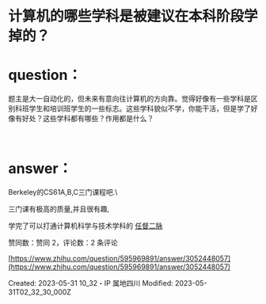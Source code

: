 # 计算机的哪些学科是被建议在本科阶段学掉的？

# question： <br>
题主是大一自动化的，但未来有意向往计算机的方向靠。觉得好像有一些学科是区别科班学生和培训班学生的一些标志。这些学科貌似不学，你能干活，但是学了好像有好处？这些学科都有哪些？作用都是什么？

<br>

# answer： <br>
Berkeley的CS61A,B,C三门课程吧.\

三门课有极高的质量,并且很有趣,

学完了可以打通计算机科学与技术学科的 [任督二脉](https://zhida.zhihu.com/search?content_id=585076341&content_type=Answer&match_order=1&q=%E4%BB%BB%E7%9D%A3%E4%BA%8C%E8%84%89&zhida_source=entity)



 赞同数：赞同 2，评论数：2 条评论
<br>

[https://www.zhihu.com/question/595969891/answer/3052448057](https://www.zhihu.com/question/595969891/answer/3052448057)<br>



Created: 2023-05-31 10_32・IP 属地四川
Modified: 2023-05-31T02_32_30_000Z
